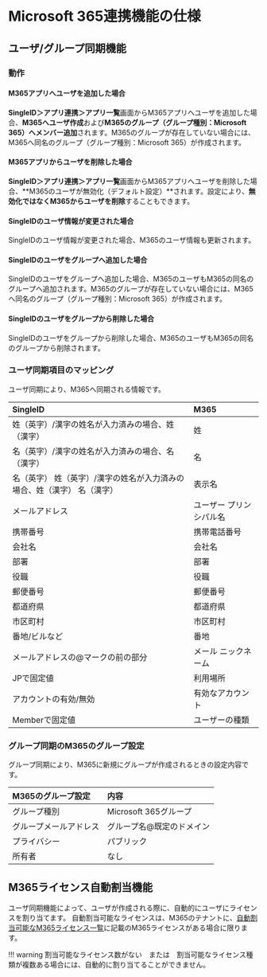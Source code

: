# Microsoft 365連携機能の仕様
## ユーザ/グループ同期機能
### 動作
#### M365アプリへユーザを追加した場合
**SingleID＞アプリ連携＞アプリ一覧**画面からM365アプリへユーザを追加した場合、**M365へユーザ作成**および**M365のグループ（グループ種別：Microsoft 365）へメンバー追加**されます。M365のグループが存在していない場合には、M365へ同名のグループ（グループ種別：Microsoft 365）が作成されます。

#### M365アプリからユーザを削除した場合
**SingleID＞アプリ連携＞アプリ一覧**画面からM365アプリへユーザを削除した場合、**M365のユーザが無効化（デフォルト設定）**されます。設定により、**無効化ではなくM365からユーザを削除**することもできます。

#### SingleIDのユーザ情報が変更された場合
SingleIDのユーザ情報が変更された場合、M365のユーザ情報も更新されます。

#### SingleIDのユーザをグループへ追加した場合
SingleIDのユーザをグループへ追加した場合、M365のユーザもM365の同名のグループへ追加されます。M365のグループが存在していない場合には、M365へ同名のグループ（グループ種別：Microsoft 365）が作成されます。

#### SingleIDのユーザをグループから削除した場合
SingleIDのユーザをグループから削除した場合、M365のユーザもM365の同名のグループから削除されます。

### ユーザ同期項目のマッピング
ユーザ同期により、M365へ同期される情報です。

| **SingleID** | **M365** |
| :-- | :-- |
| 姓（英字）/漢字の姓名が入力済みの場合、姓（漢字） | 姓 |
| 名（英字）/漢字の姓名が入力済みの場合、名（漢字） | 名 |
| 名（英字） 姓（英字）/漢字の姓名が入力済みの場合、姓（漢字） 名（漢字） | 表示名 |
| メールアドレス | ユーザー プリンシパル名 |
| 携帯番号 | 携帯電話番号 |
| 会社名 | 会社名 |
| 部署 | 部署 |
| 役職 | 役職 |
| 郵便番号 | 郵便番号 |
| 都道府県 | 都道府県 |
| 市区町村 | 市区町村 |
| 番地/ビルなど | 番地 |
| メールアドレスの@マークの前の部分 | メール ニックネーム |
| JPで固定値 | 利用場所 |
| アカウントの有効/無効 | 有効なアカウント |
| Memberで固定値 | ユーザーの種類 |

### グループ同期のM365のグループ設定
グループ同期により、M365に新規にグループが作成されるときの設定内容です。

| M365のグループ設定 | 内容 |
| :-- | :-- |
| グループ種別 | Microsoft 365グループ |
| グループメールアドレス | グループ名@既定のドメイン |
| プライバシー | パブリック |
| 所有者 | なし |

## M365ライセンス自動割当機能
ユーザ同期機能によって、ユーザが作成される際に、自動的にユーザにライセンスを割り当てます。
自動割当可能なライセンスは、M365のテナントに、[自動割当可能なM365ライセンス一覧](microsoft_365_autoassign.md)に記載のM365ライセンスがある場合に限ります。

!!! warning
	割当可能なライセンス数がない　または　割当可能なライセンス種類が複数ある場合には、自動的に割り当てることができません。


 
